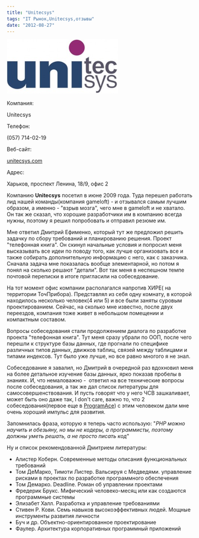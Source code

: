 ```yaml
---
title: "Unitecsys"
tags: "IT Рынок,Unitecsys,отзывы"
date: "2012-08-27"
---
```


![](images/unitecsys-300x146.jpg "unitecsys")

Компания:

Unitecsys

Телефон:

(057) 714-02-19

Веб-сайт:

[unitecsys.com](https://unitecsys.com/)

Адрес:

Харьков, проспект Ленина, 18/9, офис 2

Компанию **Unitecsys** посетил в июне 2009 года. Туда перешел работать лид нашей команды(компания gameloft) - и отзывался самым лучшим образом, а именно - "взрыв мозга", чего мне в gameloft и не хватало. Он так же сказал, что хорошие разработчики им в компанию всегда нужны, поэтому я решил попробовать и отправил резюме им.

Мне ответил Дмитрий Ефименко, который тут же предложил решить задачку по сбору требований и планированию решения. Проект "телефонная книга". Он скинул начальные условия и попросил меня высказывать все идеи по поводу того, как лучше организовать все и также собирать дополнительную информацию с него, как с заказчика. Сначала задача мне показалась вообще элементарной, но потом я понял на сколько решают "детали". Вот так меня в неспешном темпе почтовой переписки в итоге пригласили на собеседование.

На тот момент офис компании располагался напротив ХИРЕ( на территории ТочПрибора). Представлял из себя одну комнату, в которой находилось несколько человек(4 или 5) и все были заняты суровым проектированием. Сейчас, на сколько мне известно, после двух переездов, компания тоже живет в небольшом помещении и компактным составом.

Вопросы собеседования стали продолжением диалога по разработке проекта "телефонная книга". Тут меня сразу убрали по ООП, после чего перешли к структуре базы данных, где прогнали по специфике различных типов данных, движков таблиц, связей между таблицами и типами индексов. Тут было уже лучше, но все равно многого я не знал.

Собеседование я завалил, но Дмитрий в очередной раз вдохновил меня на более детальное изучение базы данных, ярко показав пробелы в знаниях. И, что немаловажно -  ответил на все технические вопросы после собеседования, а так же дал список литературы для самосовершенствования. И пусть говорят что у него ЧСВ зашкаливает, может быть оно даже так, I don't care, важно то, что 2 собеседования(первое еще в [ProgramAce](https://stepansuvorov.com/blog/2012/08/program-ace/)) с этим человеком дали мне очень хороший импульс для развития.

Запомнилась фраза, которую я теперь часто использую: "_PHP можно научить и обезьяну, но мы не кодеры, а программисты, поэтому должны уметь решать, а не просто писать код_"

Ну и список рекомендованной Дмитрием литературы:

- Алистер Коберн. Современные методы описания функциональных требований
- Том ДеМарко, Тимоти Листер. Вальсируя с Медведями. управление рисками в проектах по разработке программного обеспечения
- Том Демарко. Deadline. Роман об управлении проектами
- Фредерик Брукс. Мифический человеко-месяц или как создаются программные системы
- Элизабет Халл. Разработка и управление требованиями
- Стивен Р. Кови. Семь навыков высокоэффективных людей. Мощные инструменты развития личности
- Буч и др. Объектно-ориентированное проектирование
- Фаулер. Архитектура корпоративных программный приложений
